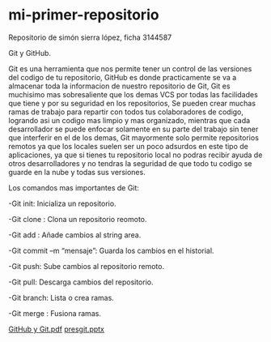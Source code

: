 # mi-primer-repositorio
Repositorio de simón sierra lópez, ficha 3144587

Git y GitHub.

Git es una herramienta que nos permite tener un control de las versiones del codigo de tu repositorio, GitHub es donde practicamente se va a almacenar toda la informacion de nuestro repositorio de Git, Git es muchisimo mas sobresaliente que los demas VCS por todas las facilidades que tiene y por su seguridad en los repositorios, Se pueden crear muchas ramas de trabajo para repartir con todos tus colaboradores de codigo, logrando asi un codigo mas limpio y mas organizado, mientras que cada desarrollador se puede enfocar solamente en su parte del trabajo sin tener que interferir en el de los demas, Git mayormente solo permite repositorios remotos ya que los locales suelen ser un poco adsurdos en este tipo de aplicaciones, ya que si tienes tu repositorio local no podras recibir ayuda de otros desarrolladores y no tendras la seguridad de que todo tu codigo se guarde en la nube y todas sus versiones.



Los comandos mas importantes de Git:

-Git init: Inicializa un repositorio. 

-Git clone <URL>: Clona un repositorio reomoto.

-Git add <archivo>: Añade cambios al string area. 

-Git commit –m “mensaje”: Guarda los cambios en el historial. 

-Git push: Sube cambios al repositorio remoto. 

-Git pull: Descarga cambios del repositorio. 

-Git branch: Lista o crea ramas. 

-Git merge <rama>: Fusiona ramas. 

[GitHub y Git.pdf](https://github.com/user-attachments/files/19096682/GitHub.y.Git.pdf)
[presgit.pptx](https://github.com/user-attachments/files/19096698/presgit.pptx)
